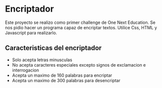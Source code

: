 <h1>Encriptador</h1>
Este proyecto se realizo como primer challenge de One Next Education.
Se nos pidio hacer un programa capaz de encriptar textos.
Utilice Css, HTML y Javascript para realizarlo.

<h2>Caracteristicas del encriptador</h2>

+ Solo acepta letras minusculas
+ No acepta caracteres especiales excepto signos de exclamacion e interrogacion
+ Acepta un maximo de 160 palabras para encriptar
+ Acepta un maximo de 300 palabras para desencriptar
